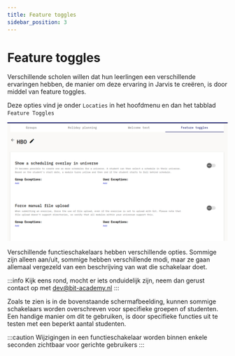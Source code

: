 ```yaml
---
title: Feature toggles
sidebar_position: 3
---
```


# Feature toggles

Verschillende scholen willen dat hun leerlingen een verschillende ervaringen hebben,
de manier om deze ervaring in Jarvis te creëren, is door middel van feature toggles.

Deze opties vind je onder `Locaties` in het hoofdmenu en dan het tabblad `Feature Toggles`

![feature toggle voorbeeld](/img/staff/location-admin/feature-toggles.png)

Verschillende functieschakelaars hebben verschillende opties. Sommige zijn alleen aan/uit,
sommige hebben verschillende modi, 
maar ze gaan allemaal vergezeld van een beschrijving van wat die schakelaar doet.

:::info
Kijk eens rond, mocht er iets onduidelijk zijn, neem dan gerust contact op met dev@bit-academy.nl
:::

Zoals te zien is in de bovenstaande schermafbeelding, 
kunnen sommige schakelaars worden overschreven voor specifieke groepen of studenten.
Een handige manier om dit te gebruiken, is door specifieke functies uit te testen met een beperkt aantal studenten.

:::caution
Wijzigingen in een functieschakelaar worden binnen enkele seconden zichtbaar voor gerichte gebruikers
:::
